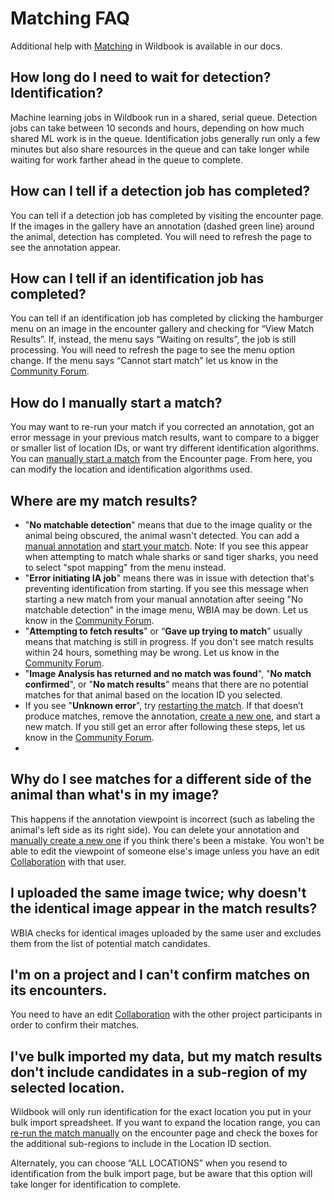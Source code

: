 # Matching FAQ

Additional help with [Matching](https://wildbook.docs.wildme.org/data/matching-process/) in Wildbook is available in our docs.

## How long do I need to wait for detection? Identification?

Machine learning jobs in Wildbook run in a shared, serial queue. Detection jobs can take between 10 seconds and hours, depending on how much shared ML work is in the queue. Identification jobs generally run only a few minutes but also share resources in the queue and can take longer while waiting for work farther ahead in the queue to complete.

## How can I tell if a detection job has completed?

You can tell if a detection job has completed by visiting the encounter page. If the images in the gallery have an annotation (dashed green line) around the animal, detection has completed. You will need to refresh the page to see the annotation appear.

## How can I tell if an identification job has completed?

You can tell if an identification job has completed by clicking the hamburger menu on an image in the encounter gallery and checking for “View Match Results”. If, instead, the menu says “Waiting on results”, the job is still processing. You will need to refresh the page to see the menu option change. If the menu says “Cannot start match” let us know in the [Community Forum](https://community.wildme.org/).

## How do I manually start a match?

You may want to re-run your match if you corrected an annotation, got an error message in your previous match results, want to compare to a bigger or smaller list of location IDs, or want try different identification algorithms. You can [manually start a match](https://wildbook.docs.wildme.org/data/matching-process/#manually-starting-a-match) from the Encounter page. From here, you can modify the location and identification algorithms used.

## Where are my match results?

* "**No matchable detection**" means that due to the image quality or the animal being obscured, the animal wasn't detected. You can add a [manual annotation](https://wildbook.docs.wildme.org/data/manual-annotation-beta/) and [start your match](https://wildbook.docs.wildme.org/data/matching-process/#manually-starting-a-match). Note: If you see this appear when attempting to match whale sharks or sand tiger sharks, you need to select "spot mapping" from the menu instead.
* "**Error initiating IA job**" means there was in issue with detection that's preventing identification from starting. If you see this message when starting a new match from your manual annotation after seeing "No matchable detection" in the image menu, WBIA may be down. Let us know in the [Community Forum](https://community.wildme.org/).
* "**Attempting to fetch results**" or “**Gave up trying to match**” usually means that matching is still in progress. If you don't see match results within 24 hours, something may be wrong. Let us know in the [Community Forum](https://community.wildme.org/).
* "**Image Analysis has returned and no match was found**", "**No match confirmed**", or "**No match results**" means that there are no potential matches for that animal based on the location ID you selected.
* If you see "**Unknown error**", try [restarting the match](https://wildbook.docs.wildme.org/data/matching-process/#manually-starting-a-match). If that doesn’t produce matches, remove the annotation, [create a new one](https://wildbook.docs.wildme.org/data/manual-annotation-beta/), and start a new match. If you still get an error after following these steps, let us know in the [Community Forum](https://community.wildme.org/).
* 

## Why do I see matches for a different side of the animal than what's in my image?

This happens if the annotation viewpoint is incorrect (such as labeling the animal's left side as its right side). You can delete your annotation and [manually create a new one](https://wildbook.docs.wildme.org/data/manual-annotation-beta/#creating-a-manual-annotation) if you think there's been a mistake. You won't be able to edit the viewpoint of someone else's image unless you have an edit [Collaboration](https://wildbook.docs.wildme.org/security/silo-security/#collaborations) with that user.

## I uploaded the same image twice; why doesn't the identical image appear in the match results?

WBIA checks for identical images uploaded by the same user and excludes them from the list of potential match candidates.

## I'm on a project and I can't confirm matches on its encounters.

You need to have an edit [Collaboration](https://wildbook.docs.wildme.org/security/silo-security/#collaborations) with the other project participants in order to confirm their matches.

## I've bulk imported my data, but my match results don't include candidates in a sub-region of my selected location.

Wildbook will only run identification for the exact location you put in your bulk import spreadsheet. If you want to expand the location range, you can [re-run the match manually](https://wildbook.docs.wildme.org/data/matching-process/#manually-starting-a-match) on the encounter page and check the boxes for the additional sub-regions to include in the Location ID section.

Alternately, you can choose “ALL LOCATIONS” when you resend to identification from the bulk import page, but be aware that this option will take longer for identification to complete.
